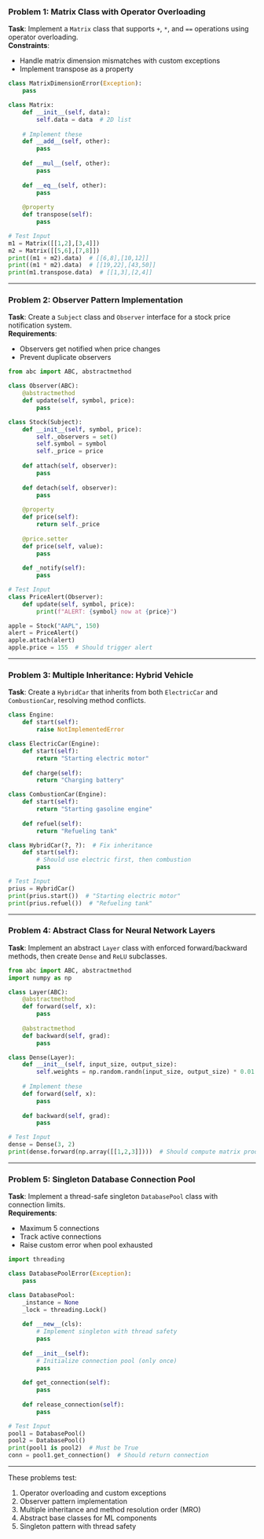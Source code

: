 

### **Problem 1: Matrix Class with Operator Overloading**
**Task**: Implement a `Matrix` class that supports `+`, `*`, and `==` operations using operator overloading.  
**Constraints**:  
- Handle matrix dimension mismatches with custom exceptions  
- Implement transpose as a property  

```python
class MatrixDimensionError(Exception):
    pass

class Matrix:
    def __init__(self, data):
        self.data = data  # 2D list
    
    # Implement these
    def __add__(self, other):
        pass
    
    def __mul__(self, other):
        pass
    
    def __eq__(self, other):
        pass
    
    @property
    def transpose(self):
        pass

# Test Input
m1 = Matrix([[1,2],[3,4]])
m2 = Matrix([[5,6],[7,8]])
print((m1 + m2).data)  # [[6,8],[10,12]]
print((m1 * m2).data)  # [[19,22],[43,50]]
print(m1.transpose.data)  # [[1,3],[2,4]]
```

---

### **Problem 2: Observer Pattern Implementation**
**Task**: Create a `Subject` class and `Observer` interface for a stock price notification system.  
**Requirements**:  
- Observers get notified when price changes  
- Prevent duplicate observers  

```python
from abc import ABC, abstractmethod

class Observer(ABC):
    @abstractmethod
    def update(self, symbol, price):
        pass

class Stock(Subject):
    def __init__(self, symbol, price):
        self._observers = set()
        self.symbol = symbol
        self._price = price
    
    def attach(self, observer):
        pass
    
    def detach(self, observer):
        pass
    
    @property
    def price(self):
        return self._price
    
    @price.setter
    def price(self, value):
        pass
    
    def _notify(self):
        pass

# Test Input
class PriceAlert(Observer):
    def update(self, symbol, price):
        print(f"ALERT: {symbol} now at {price}")

apple = Stock("AAPL", 150)
alert = PriceAlert()
apple.attach(alert)
apple.price = 155  # Should trigger alert
```

---

### **Problem 3: Multiple Inheritance: Hybrid Vehicle**
**Task**: Create a `HybridCar` that inherits from both `ElectricCar` and `CombustionCar`, resolving method conflicts.  

```python
class Engine:
    def start(self):
        raise NotImplementedError

class ElectricCar(Engine):
    def start(self):
        return "Starting electric motor"
    
    def charge(self):
        return "Charging battery"

class CombustionCar(Engine):
    def start(self):
        return "Starting gasoline engine"
    
    def refuel(self):
        return "Refueling tank"

class HybridCar(?, ?):  # Fix inheritance
    def start(self):
        # Should use electric first, then combustion
        pass

# Test Input
prius = HybridCar()
print(prius.start())  # "Starting electric motor"
print(prius.refuel())  # "Refueling tank"
```

---

### **Problem 4: Abstract Class for Neural Network Layers**
**Task**: Implement an abstract `Layer` class with enforced forward/backward methods, then create `Dense` and `ReLU` subclasses.  

```python
from abc import ABC, abstractmethod
import numpy as np

class Layer(ABC):
    @abstractmethod
    def forward(self, x):
        pass
    
    @abstractmethod
    def backward(self, grad):
        pass

class Dense(Layer):
    def __init__(self, input_size, output_size):
        self.weights = np.random.randn(input_size, output_size) * 0.01
    
    # Implement these
    def forward(self, x):
        pass
    
    def backward(self, grad):
        pass

# Test Input
dense = Dense(3, 2)
print(dense.forward(np.array([[1,2,3]])))  # Should compute matrix product
```

---

### **Problem 5: Singleton Database Connection Pool**
**Task**: Implement a thread-safe singleton `DatabasePool` class with connection limits.  
**Requirements**:  
- Maximum 5 connections  
- Track active connections  
- Raise custom error when pool exhausted  

```python
import threading

class DatabasePoolError(Exception):
    pass

class DatabasePool:
    _instance = None
    _lock = threading.Lock()
    
    def __new__(cls):
        # Implement singleton with thread safety
        pass
    
    def __init__(self):
        # Initialize connection pool (only once)
        pass
    
    def get_connection(self):
        pass
    
    def release_connection(self):
        pass

# Test Input
pool1 = DatabasePool()
pool2 = DatabasePool()
print(pool1 is pool2)  # Must be True
conn = pool1.get_connection()  # Should return connection
```

---

These problems test:  
1. Operator overloading and custom exceptions  
2. Observer pattern implementation  
3. Multiple inheritance and method resolution order (MRO)  
4. Abstract base classes for ML components  
5. Singleton pattern with thread safety  


